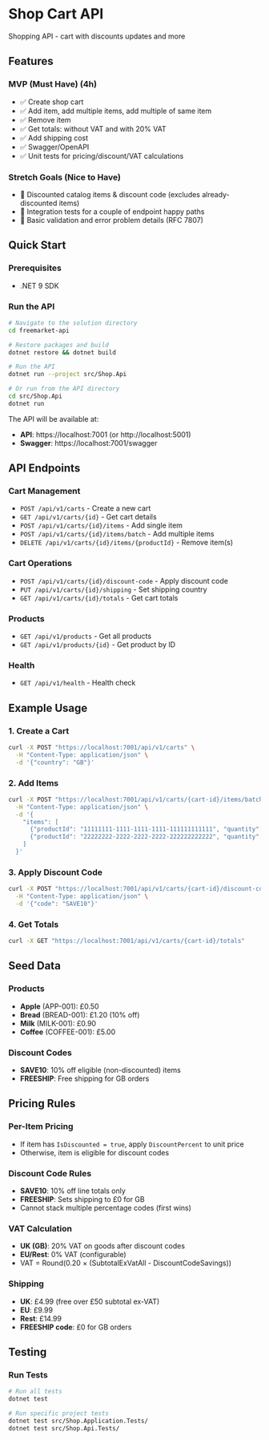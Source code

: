 # Shop Cart API
Shopping API - cart with discounts updates and more

## Features

### MVP (Must Have) (4h)
- ✅ Create shop cart
- ✅ Add item, add multiple items, add multiple of same item
- ✅ Remove item
- ✅ Get totals: without VAT and with 20% VAT
- ✅ Add shipping cost 
- ✅ Swagger/OpenAPI
- ✅ Unit tests for pricing/discount/VAT calculations

### Stretch Goals (Nice to Have)
- 🔄 Discounted catalog items & discount code (excludes already-discounted items)
- 🔄 Integration tests for a couple of endpoint happy paths
- 🔄 Basic validation and error problem details (RFC 7807)

## Quick Start

### Prerequisites
- .NET 9 SDK

### Run the API
```bash
# Navigate to the solution directory
cd freemarket-api

# Restore packages and build
dotnet restore && dotnet build

# Run the API
dotnet run --project src/Shop.Api

# Or run from the API directory
cd src/Shop.Api
dotnet run
```

The API will be available at:
- **API**: https://localhost:7001 (or http://localhost:5001)
- **Swagger**: https://localhost:7001/swagger

## API Endpoints

### Cart Management
- `POST /api/v1/carts` - Create a new cart
- `GET /api/v1/carts/{id}` - Get cart details
- `POST /api/v1/carts/{id}/items` - Add single item
- `POST /api/v1/carts/{id}/items/batch` - Add multiple items
- `DELETE /api/v1/carts/{id}/items/{productId}` - Remove item(s)

### Cart Operations
- `POST /api/v1/carts/{id}/discount-code` - Apply discount code
- `PUT /api/v1/carts/{id}/shipping` - Set shipping country
- `GET /api/v1/carts/{id}/totals` - Get cart totals

### Products
- `GET /api/v1/products` - Get all products
- `GET /api/v1/products/{id}` - Get product by ID

### Health
- `GET /api/v1/health` - Health check

## Example Usage

### 1. Create a Cart
```bash
curl -X POST "https://localhost:7001/api/v1/carts" \
  -H "Content-Type: application/json" \
  -d '{"country": "GB"}'
```

### 2. Add Items
```bash
curl -X POST "https://localhost:7001/api/v1/carts/{cart-id}/items/batch" \
  -H "Content-Type: application/json" \
  -d '{
    "items": [
      {"productId": "11111111-1111-1111-1111-111111111111", "quantity": 2},
      {"productId": "22222222-2222-2222-2222-222222222222", "quantity": 1}
    ]
  }'
```

### 3. Apply Discount Code
```bash
curl -X POST "https://localhost:7001/api/v1/carts/{cart-id}/discount-code" \
  -H "Content-Type: application/json" \
  -d '{"code": "SAVE10"}'
```

### 4. Get Totals
```bash
curl -X GET "https://localhost:7001/api/v1/carts/{cart-id}/totals"
```

## Seed Data

### Products
- **Apple** (APP-001): £0.50
- **Bread** (BREAD-001): £1.20 (10% off)
- **Milk** (MILK-001): £0.90
- **Coffee** (COFFEE-001): £5.00

### Discount Codes
- **SAVE10**: 10% off eligible (non-discounted) items
- **FREESHIP**: Free shipping for GB orders

## Pricing Rules

### Per-Item Pricing
- If item has `IsDiscounted = true`, apply `DiscountPercent` to unit price
- Otherwise, item is eligible for discount codes

### Discount Code Rules
- **SAVE10**: 10% off line totals only
- **FREESHIP**: Sets shipping to £0 for GB
- Cannot stack multiple percentage codes (first wins)

### VAT Calculation
- **UK (GB)**: 20% VAT on goods after discount codes
- **EU/Rest**: 0% VAT (configurable)
- VAT = Round(0.20 × (SubtotalExVatAll - DiscountCodeSavings))

### Shipping
- **UK**: £4.99 (free over £50 subtotal ex-VAT)
- **EU**: £9.99
- **Rest**: £14.99
- **FREESHIP code**: £0 for GB orders

## Testing

### Run Tests
```bash
# Run all tests
dotnet test

# Run specific project tests
dotnet test src/Shop.Application.Tests/
dotnet test src/Shop.Api.Tests/
```
